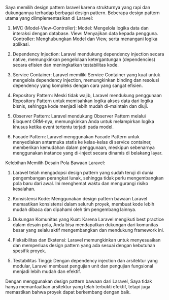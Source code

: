 Saya memilih design pattern laravel karena strukturnya yang rapi dan dukungannya terhadap berbagai design pattern. Beberapa design pattern utama yang diimplementasikan di Laravel:

1. MVC (Model-View-Controller): Model: Mengelola logika data dan interaksi dengan database.
View: Menyajikan data kepada pengguna.
Controller: Menghubungkan Model dan View, serta menangani logika aplikasi.

2. Dependency Injection: Laravel mendukung dependency injection secara native, memungkinkan pengelolaan ketergantungan (dependencies) secara efisien dan meningkatkan testabilitas kode.

3. Service Container: Laravel memiliki Service Container yang kuat untuk mengelola dependency injection, memungkinkan binding dan resolusi dependency yang kompleks dengan cara yang sangat efisien.

4. Repository Pattern: Meski tidak wajib, Laravel mendukung penggunaan Repository Pattern untuk memisahkan logika akses data dari logika bisnis, sehingga kode menjadi lebih mudah di-maintain dan diuji.

5. Observer Pattern: Laravel mendukung Observer Pattern melalui Eloquent ORM-nya, memungkinkan Anda untuk melampirkan logika khusus ketika event tertentu terjadi pada model.

6. Facade Pattern: Laravel menggunakan Facade Pattern untuk menyediakan antarmuka statis ke kelas-kelas di service container, memberikan kemudahan dalam penggunaan, meskipun sebenarnya menggunakan instance yang di-inject secara dinamis di belakang layar.

Kelebihan Memilih Desain Pola Bawaan Laravel:

1. Laravel telah mengadopsi design pattern yang sudah teruji di dunia pengembangan perangkat lunak, sehingga tidak perlu mengembangkan pola baru dari awal. Ini menghemat waktu dan mengurangi risiko kesalahan.

2. Konsistensi Kode: Menggunakan design pattern bawaan Laravel memastikan konsistensi dalam seluruh proyek, membuat kode lebih mudah dibaca dan dipahami oleh tim pengembang lainnya.

3. Dukungan Komunitas yang Kuat: Karena Laravel mengikuti best practice dalam desain pola, Anda bisa mendapatkan dukungan dari komunitas besar yang selalu aktif mengembangkan dan mendukung framework ini.

4. Fleksibilitas dan Ekstensi: Laravel memungkinkan untuk menyesuaikan dan memperluas design pattern yang ada sesuai dengan kebutuhan spesifik proyek.

5. Testabilitas Tinggi: Dengan dependency injection dan arsitektur yang modular, Laravel membuat pengujian unit dan pengujian fungsional menjadi lebih mudah dan efektif.

Dengan menggunakan design pattern bawaan dari Laravel, Saya tidak hanya memanfaatkan arsitektur yang telah terbukti efektif, tetapi juga memastikan bahwa proyek dapat berkembang dengan baik.
